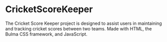 # CricketScoreKeeper
The Cricket Score Keeper project is designed to assist users in maintaining and tracking cricket scores between two teams. Made with HTML, the Bulma CSS framework, and JavaScript.
